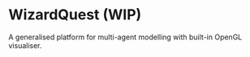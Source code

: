 # WizardQuest (WIP)
A generalised platform for multi-agent modelling with built-in OpenGL visualiser.
